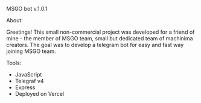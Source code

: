 MSGO bot v.1.0.1

About:

Greetings!
This small non-commercial project was developed for a friend of mine - the member of MSGO team,
small but dedicated team of machinima creators.
The goal was to develop a telegram bot for easy and fast way joining MSGO team.

Tools:

- JavaScript
- Telegraf v4
- Express
- Deployed on Vercel
